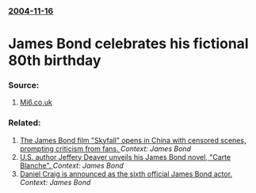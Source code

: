 ### [2004-11-16](/news/2004/11/16/index.md)

#  James Bond celebrates his fictional 80th birthday 




### Source:

1. [Mi6.co.uk](http://www.mi6.co.uk/news/index.php?itemid=1857&catid=4)

### Related:

1. [The James Bond film "Skyfall" opens in China with censored scenes, prompting criticism from fans. ](/news/2013/01/22/the-james-bond-film-skyfall-opens-in-china-with-censored-scenes-prompting-criticism-from-fans.md) _Context: James Bond_
2. [U.S. author Jeffery Deaver unveils his James Bond novel, "Carte Blanche". ](/news/2011/05/25/u-s-author-jeffery-deaver-unveils-his-james-bond-novel-carte-blanche.md) _Context: James Bond_
3. [ Daniel Craig is announced as the sixth official James Bond actor.](/news/2005/10/14/daniel-craig-is-announced-as-the-sixth-official-james-bond-actor.md) _Context: James Bond_
